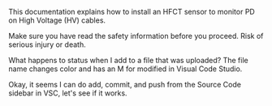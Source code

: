 This documentation explains how to install an HFCT sensor to monitor PD on High Voltage (HV) cables.

Make sure you have read the safety information before you proceed.
Risk of serious injury or death.


What happens to status when I add to a file that was uploaded? The file name changes color and has an M for modified in Visual Code Studio.

Okay, it seems I can do add, commit, and push from the Source Code sidebar in VSC, let's see if it works.